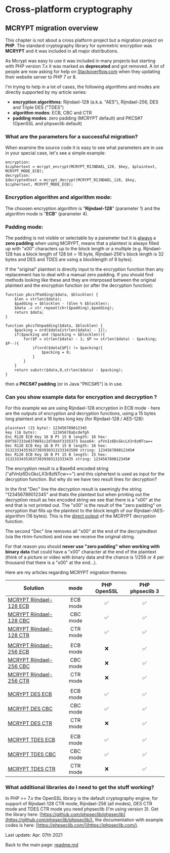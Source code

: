 # Cross-platform cryptography

## MCRYPT migration overview

This chapter is not about a cross platform project but a migration project on **PHP**. The standard cryptography library for symmetric encryption was **MCRYPT** and it was included in all major distributions. 

As Mcrypt was easy to use it was included in many projects but starting with PHP version 7.x it was marked as **deprecated** and got removed. A lot of people are now asking for help on [Stackoverflow.com](https://stackoverflow.com/search?tab=newest&q=mcrypt) when they updating their website server to PHP 7 or 8.

I'm trying to help in a lot of cases, the following algorithms and modes are directly supported by my article series:

* **encryption algorithms**: Rijndael-128 (a.k.a. "AES"), Rijndael-256, DES and Triple DES ("TDES")
* **algorithm modes**: ECB, CBC and CTR
* **padding modes**: zero padding (MCRYPT default) and PKCS#7 (OpenSSL and phpseclib default)

### What are the parameters for a successful migration?

When examine the source code it is easy to see what parameters are in use in your special case, let's see a simple example:

```plaintext
encryption:
$ciphertext = mcrypt_encrypt(MCRYPT_RIJNDAEL_128, $key, $plaintext, MCRYPT_MODE_ECB);
decryption:
$decryptedtext = mcrypt_decrypt(MCRYPT_RIJNDAEL_128, $key, $ciphertext, MCRYPT_MODE_ECB);
```

### Encryption algorithm and algorithm mode:

The choosen encryption algorithm is "**Rijndael-128**" (parameter 1) and the algorithm mode is "**ECB**" (parameter 4).

### Padding mode:

The padding is not visible or selectable by a parameter but it is <u>always</u> a **zero padding** when using MCRYPT, means that a plaintext is always filled up with "x00" characters up to the block length or a multiple (e.g. Rijndael-128 has a block length of 128 bit = 16 byte, Rijndael-256's block length is 32 bytes and DES and TDES are using a blocklength of 8 bytes).

If the "original" plaintext is directly input to the encryption function then any replacement has to deal with a manual zero padding. If you should find methods looking like these and they are  interposed between the original plaintext and the encryption function (or after the decryption function):

```plaintext
function pkcs7Padding($data, $blocklen) {
    $len = strlen($data);
    $padding = $blocklen - ($len % $blocklen);
    $data .= str_repeat(chr($padding),$padding);
    return $data;
}

function pkcs7Unpadding($data, $blocklen) {
    $packing = ord($data{strlen($data) - 1});
    if($packing and ($packing < $blocklen)){
        for($P = strlen($data) - 1; $P >= strlen($data) - $packing; $P--){
            if(ord($data{$P}) != $packing){
                $packing = 0;
            }
        }
    }
    return substr($data,0,strlen($data) - $packing);
}
```

then a **PKCS#7 padding** (or in Java "PKCS#5") is in use.

### Can you show example data for encryption and decryption ?

For this example we are using Rijndael-128 encryption in ECB mode - here are the outputs of encryption and decryption functions, using a 15 bytes long plaintext and a 16 bytes long key (for Rijndael-128 / AES-128):

```plaintext
plaintext (15 byte): 123456789012345
key (16 byte):       12345678abcdefgh
Enc R128 ECB Key 16 B Pt 15 B length: 16 hex: 69f567233e8370691c2d7debf3335373 base64: afVnIz6DcGkcLX3r8zNTcw==
Dec R128 ECB Key 16 B Pt 15 B length: 16 hex: 31323334353637383930313233343500 string: 123456789012345#
Dec R128 ECB Key 16 B Pt 15 B length: 15 hex: 313233343536373839303132333435 string: 123456789012345#

```

The encryption result is a Base64 encoded string ("afVnIz6DcGkcLX3r8zNTcw==") and this ciphertext is used as input for the decryption function. But why do we have two result lines for decryption?

In the first "Dec" line the decryption result is seemingly the string "123456789012345" and thats the plaintext but when printing out the decryption result as hex encoded string we see that there is a "x00" at the end that is not printed out. The "x00" is the result of the "zero padding" on encryption that fills up the plaintext to the block length of our Rijndael-/AES- algorithm (16 bytes). This is the <u>direct output</u> of the MCRYPT decryption function.

The second "Dec" line removes all "x00" at the end of the decryptedtext (via the rtrim-function) and now we receive the original string.

For that reason you should **never use "zero padding" when working with binary data** that could have a "x00" character at the end of the plaintext (think of a picture or video with binary data and the chance is 1/256 or 4 per thousand that there is a "x00" at the end...).

Here are my articles regarding MCRYPT migration themes:

| Solution | mode | PHP OpenSSL | PHP phpseclib 3 | 
| ------ | :------: | :--: | :--: | 
|[MCRYPT Rijndael-128 ECB](mcrypt_rijndael128.md) | ECB mode | :white_check_mark: | :white_check_mark: |
|[MCRYPT Rijndael-128 CBC](mcrypt_rijndael128.md) | CBC mode | :white_check_mark: | :white_check_mark: |
|[MCRYPT Rijndael-128 CTR](mcrypt_rijndael128.md) | CTR mode | :white_check_mark: | :white_check_mark: |
| | | | |
|[MCRYPT Rijndael-256 ECB](mcrypt_rijndael256.md) | ECB mode | :x: | :white_check_mark: |
|[MCRYPT Rijndael-256 CBC](mcrypt_rijndael256.md) | CBC mode | :x: | :white_check_mark: |
|[MCRYPT Rijndael-256 CTR](mcrypt_rijndael256.md) | CTR mode | :x: | :white_check_mark: |
| | | | |
|[MCRYPT DES ECB](mcrypt_des.md) | ECB mode | :white_check_mark: | :white_check_mark: |
|[MCRYPT DES CBC](mcrypt_des.md) | CBC mode | :white_check_mark: | :white_check_mark: |
|[MCRYPT DES CTR](mcrypt_des.md) | CTR mode | :x: | :white_check_mark: |
| | | | |
|[MCRYPT TDES ECB](mcrypt_tdes.md) | ECB mode | :white_check_mark: | :white_check_mark: |
|[MCRYPT TDES CBC](mcrypt_tdes.md) | CBC mode | :white_check_mark: | :white_check_mark: |
|[MCRYPT TDES CTR](mcrypt_tdes.md) | CTR mode | :x: | :white_check_mark: |

### What additional libraries do I need to get the stuff working?

In PHP >= 7.x the OpenSSL library is the default cryptography engine, for support of Rijndael-128 CTR mode, Rijndael-256 (all modes), DES CTR mode and TDES CTR mode you need phpseclib (I'm using version 3). Get the library here: [https://github.com/phpseclib/phpseclib](https://github.com/phpseclib/phpseclib/), the documentation with example codes is here: [https://phpseclib.com/](https://phpseclib.com/).

Last update: Apr. 07th 2021

Back to the main page: [readme.md](../readme.md)
